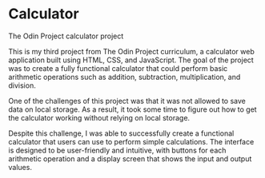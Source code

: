# Calculator
The Odin Project calculator project

This is my third project from The Odin Project curriculum, a calculator web application built using HTML, CSS, and JavaScript. The goal of the project was to create a fully functional calculator that could perform basic arithmetic operations such as addition, subtraction, multiplication, and division.

One of the challenges of this project was that it was not allowed to save data on local storage. As a result, it took some time to figure out how to get the calculator working without relying on local storage.

Despite this challenge, I was able to successfully create a functional calculator that users can use to perform simple calculations. The interface is designed to be user-friendly and intuitive, with buttons for each arithmetic operation and a display screen that shows the input and output values.

